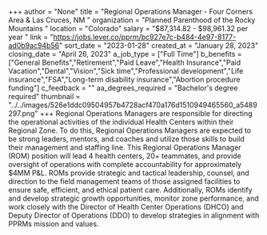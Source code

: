 +++
author = "None"
title = "Regional Operations Manager - Four Corners Area & Las Cruces, NM "
organization = "Planned Parenthood of the Rocky Mountains "
location = "Colorado"
salary = "$87,314.82 - $98,961.32 per year "
link = "https://jobs.lever.co/pprm/bc927e7c-b484-4e97-8177-ad0b9ac94b56"
sort_date = "2023-01-28"
created_at = "January 28, 2023"
closing_date = "April 26, 2023"
a_job_type = ["Full Time"]
b_benefits = ["General Benefits","Retirement","Paid Leave","Health Insurance","Paid Vacation","Dental","Vision","Sick time","Professional development","Life insurance","FSA","Long-term disability insurance","Abortion procedure funding"]
c_feedback = ""
aa_degrees_required = "Bachelor's degree required"
thumbnail = "../../images/526e1ddc09504957b4728acf470a176d1510949465560_a5489297.png"
+++
Regional Operations Managers are responsible for directing the operational activities of the individual Health Centers within their Regional Zone. To do this, Regional Operations Managers are expected to be strong leaders, mentors, and coaches and utilize those skills to build their management and staffing line. This Regional Operations Manager (ROM) position will lead 4 health centers, 20+ teammates, and provide oversight of operations with complete accountability for approximately $4MM P&L. ROMs provide strategic and tactical leadership, counsel, and direction to the field management teams of those assigned facilities to ensure safe, efficient, and ethical patient care. Additionally, ROMs identify and develop strategic growth opportunities, monitor zone performance, and work closely with the Director of Health Center Operations (DHCO) and Deputy Director of Operations (DDO) to develop strategies in alignment with PPRMs mission and values. 